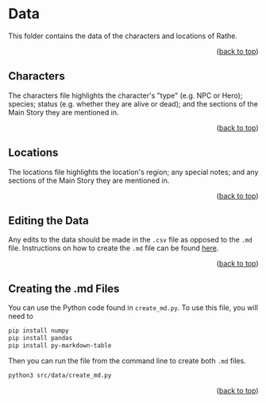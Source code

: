 <a name="readme-top"></a>

# Data

This folder contains the data of the characters and locations of Rathe.

<p align="right">
(<a href="#readme-top">back to top</a>)
</p>

## Characters

The characters file highlights the character's "type" (e.g. NPC or Hero); species; status (e.g. whether they are alive or dead); and the sections of the Main Story they are mentioned in.

<p align="right">
(<a href="#readme-top">back to top</a>)
</p>

## Locations

The locations file highlights the location's region; any special notes; and any sections of the Main Story they are mentioned in.

<p align="right">
(<a href="#readme-top">back to top</a>)
</p>

## Editing the Data

Any edits to the data should be made in the `.csv` file as opposed to the `.md` file. Instructions on how to create the `.md` file can be found [here](#creating-the-md-files).

<p align="right">
(<a href="#readme-top">back to top</a>)
</p>

## Creating the .md Files

You can use the Python code found in `create_md.py`. To use this file, you will need to

```bash
pip install numpy
pip install pandas
pip install py-markdown-table
```

Then you can run the file from the command line to create both `.md` files.

```bash
python3 src/data/create_md.py
```

<p align="right">
(<a href="#readme-top">back to top</a>)
</p>
